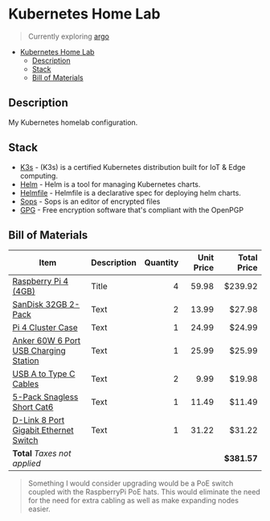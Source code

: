 # Kubernetes Home Lab

> Currently exploring [argo](https://argoproj.github.io/)

- [Kubernetes Home Lab](#kubernetes-home-lab)
  - [Description](#description)
  - [Stack](#stack)
  - [Bill of Materials](#bill-of-materials)

## Description

My Kubernetes homelab configuration.

## Stack

- [K3s](https://k3s.io/) - (K3s) is a certified Kubernetes distribution built for IoT & Edge computing.
- [Helm](https://github.com/helm/helm) - Helm is a tool for managing Kubernetes charts.
- [Helmfile](https://github.com/roboll/helmfile) - Helmfile is a declarative spec for deploying helm charts.
- [Sops](https://github.com/mozilla/sops) - Sops is an editor of encrypted files
- [GPG](https://gnupg.org/) - Free encryption software that's compliant with the OpenPGP

## Bill of Materials

| Item                                                                                                                                   | Description | Quantity | Unit Price | Total Price |
| -------------------------------------------------------------------------------------------------------------------------------------- | ----------- | -------: | ---------: | ----------: |
| [Raspberry Pi 4 (4GB)](https://www.amazon.com/gp/product/B07TC2BK1X/ref=ppx_yo_dt_b_asin_title_o00_s00?ie=UTF8&psc=1)                  | Title       |        4 |      59.98 |     $239.92 |
| [SanDisk 32GB 2-Pack](https://www.amazon.com/gp/product/B087JCL881/ref=ppx_yo_dt_b_asin_title_o00_s02?ie=UTF8&psc=1)                   | Text        |        2 |      13.99 |      $27.98 |
| [Pi 4 Cluster Case](https://www.amazon.com/gp/product/B07MW24S61/ref=ppx_yo_dt_b_asin_title_o00_s01?ie=UTF8&psc=1)                     | Text        |        1 |      24.99 |      $24.99 |
| [Anker 60W 6 Port USB Charging Station](https://www.amazon.com/gp/product/B00P936188/ref=ppx_yo_dt_b_asin_title_o00_s02?ie=UTF8&psc=1) | Text        |        1 |      25.99 |      $25.99 |
| [USB A to Type C Cables](https://www.amazon.com/gp/product/B08G1HS6SL/ref=ppx_yo_dt_b_asin_title_o00_s01?ie=UTF8&psc=1)                | Text        |        2 |       9.99 |      $19.98 |
| [5-Pack Snagless Short Cat6](https://www.amazon.com/gp/product/B00C4U030G/ref=ppx_yo_dt_b_asin_title_o00_s01?ie=UTF8&psc=1)            | Text        |        1 |      11.49 |      $11.49 |
| [D-Link 8 Port Gigabit Ethernet Switch](https://www.amazon.com/gp/product/B00C4U030G/ref=ppx_yo_dt_b_asin_title_o00_s01?ie=UTF8&psc=1) | Text        |        1 |      31.22 |      $31.22 |
| **Total**                                    *Taxes not applied*                                                                       |             |          |            | **$381.57** |

> Something I would consider upgrading would be a PoE switch coupled with the RaspberryPi PoE hats. This would eliminate the need for the need for extra cabling as well as make expanding nodes easier.
